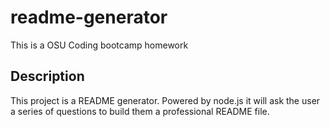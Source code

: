 # readme-generator

This is a OSU Coding bootcamp homework

## Description

This project is a README generator. Powered by node.js it will ask the user
a series of questions to build them a professional README file.
